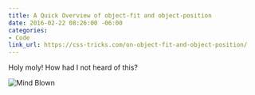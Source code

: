 ```yaml
---
title: A Quick Overview of object-fit and object-position
date: 2016-02-22 08:26:00 -06:00
categories:
- Code
link_url: https://css-tricks.com/on-object-fit-and-object-position/
---
```


Holy moly! How had I not heard of this?

![Mind Blown](/uploads/mind-blown.gif)
